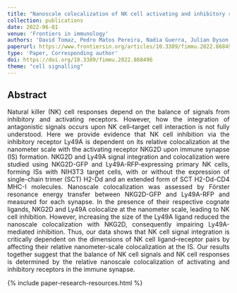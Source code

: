 ```yaml
---
title: "Nanoscale colocalization of NK cell activating and inhibitory receptors controls signal integration"
collection: publications
date: 2022-06-01
venue: 'Frontiers in immunology'
authors: 'David Tomaz, Pedro Matos Pereira, Nadia Guerra, Julian Dyson, Keith Gould, Ricardo Henriques'
paperurl: https://www.frontiersin.org/articles/10.3389/fimmu.2022.868496/full
type: 'Paper, Corresponding author'
doi: https://doi.org/10.3389/fimmu.2022.868496
theme: "cell signalling"
---
```


<h2> Abstract </h2>
<p align= "justify">
Natural killer (NK) cell responses depend on the balance of signals from inhibitory and activating receptors. However, how the integration of antagonistic signals occurs upon NK cell–target cell interaction is not fully understood. Here we provide evidence that NK cell inhibition via the inhibitory receptor Ly49A is dependent on its relative colocalization at the nanometer scale with the activating receptor NKG2D upon immune synapse (IS) formation. NKG2D and Ly49A signal integration and colocalization were studied using NKG2D-GFP and Ly49A-RFP-expressing primary NK cells, forming ISs with NIH3T3 target cells, with or without the expression of single-chain trimer (SCT) H2-Dd and an extended form of SCT H2-Dd-CD4 MHC-I molecules. Nanoscale colocalization was assessed by Förster resonance energy transfer between NKG2D-GFP and Ly49A-RFP and measured for each synapse. In the presence of their respective cognate ligands, NKG2D and Ly49A colocalize at the nanometer scale, leading to NK cell inhibition. However, increasing the size of the Ly49A ligand reduced the nanoscale colocalization with NKG2D, consequently impairing Ly49A-mediated inhibition. Thus, our data shows that NK cell signal integration is critically dependent on the dimensions of NK cell ligand–receptor pairs by affecting their relative nanometer-scale colocalization at the IS. Our results together suggest that the balance of NK cell signals and NK cell responses is determined by the relative nanoscale colocalization of activating and inhibitory receptors in the immune synapse.

{% include paper-research-resources.html %}
